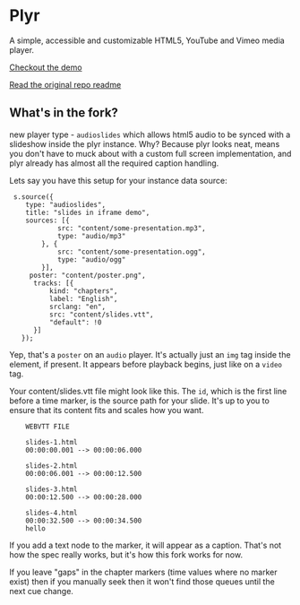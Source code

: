 # Plyr
A simple, accessible and customizable HTML5, YouTube and Vimeo media player.

[Checkout the demo](https://plyr.io)

[Read the original repo readme](https://github.com/Selz/plyr/readme.md)

## What's in the fork?

new player type - `audioslides` which allows html5 audio to be synced with a slideshow inside the plyr instance. Why? Because plyr looks neat, means you don't have to muck about with a custom full screen implementation, and plyr already has almost all the required caption handling.

Lets say you have this setup for your instance data source:

     s.source({
        type: "audioslides",
        title: "slides in iframe demo",
        sources: [{
                src: "content/some-presentation.mp3",
                type: "audio/mp3"
            }, {
                src: "content/some-presentation.ogg",
                type: "audio/ogg"
            }],
         poster: "content/poster.png",
          tracks: [{
              kind: "chapters",
              label: "English",
              srclang: "en",
              src: "content/slides.vtt",
              "default": !0
          }]
       });

Yep, that's a `poster` on an `audio` player. It's actually just an `img` tag inside the element, if present. It appears before playback begins, just like on a `video` tag.

Your content/slides.vtt file might look like this. The `id`, which is the first line before a time marker, is the source path for your slide. It's up to you to ensure that its content fits and scales how you want.

        WEBVTT FILE

        slides-1.html
        00:00:00.001 --> 00:00:06.000

        slides-2.html
        00:00:06.001 --> 00:00:12.500

        slides-3.html
        00:00:12.500 --> 00:00:28.000

        slides-4.html
        00:00:32.500 --> 00:00:34.500
        hello

If you add a text node to the marker, it will appear as a caption. That's not how the spec really works, but it's how this fork works for now.

If you leave "gaps" in the chapter markers (time values where no marker exist) then if you manually seek then it won't find those queues until the next cue change.

